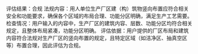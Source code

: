 评估结果：合规
法规内容：用人单位生产厂区建（构）筑物竖向布置应符合相关安全和功能要求，确保各个区域的布局合理、功能分区明确，满足生产工艺需要。
检查情况：用户输入的内容中，生产厂区的建筑内容、层数、功能分区均符合相关规定，且整体布局紧凑，功能分区明确。
评估依据：用户提供的厂区布局和建筑内容符合法规对生产厂区的竖向布置的规定，且特定区域（如洁净区、抽真空区等）布置合理，因此评估为合规。